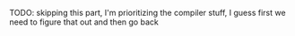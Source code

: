 TODO: skipping this part, I'm prioritizing the compiler stuff,
I guess first we need to figure that out and then go back
